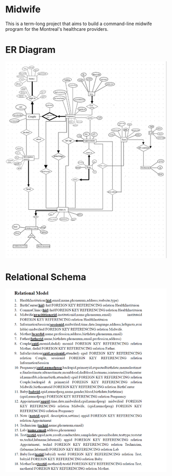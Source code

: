 # Midwife
This is a term-long project that aims to build a command-line midwife program for the  Montreal's healthcare providers.


# ER Diagram
![ER](https://github.com/CaiusDai/Midwife/blob/3beee516a3db30094953df446209cea59b7f01c4/Images/ER%20Diagram.jpg)

# Relational Schema
![Schema](https://github.com/CaiusDai/Midwife/blob/f9c6cf080dfbefcb4f9112f5aa1b32f60252bc6a/Images/Relational_Model.png)
